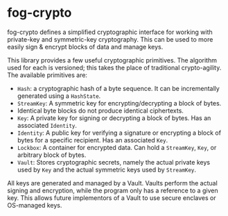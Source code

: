 # fog-crypto

fog-crypto defines a simplified cryptographic interface for working with 
private-key and symmetric-key cryptography. This can be used to more easily 
sign & encrypt blocks of data and manage keys.

This library provides a few useful cryptographic primitives. The algorithm used 
for each is versioned; this takes the place of traditional crypto-agility. The 
available primitives are:

- `Hash`: a cryptographic hash of a byte sequence. It can be incrementally 
	generated using a `HashState`.
- `StreamKey`: A symmetric key for encrypting/decrypting a block of bytes. 
- Identical byte blocks do not produce identical ciphertexts.
- `Key`: A private key for signing or decrypting a block of bytes. Has an 
	associated `Identity`.
- `Identity`: A public key for verifying a signature or encrypting a block of 
	bytes for a specific recipient. Has an associated `Key`.
- `Lockbox`: A container for encrypted data. Can hold a `StreamKey`, `Key`, or 
	arbitrary block of bytes.
- `Vault`: Stores cryptographic secrets, namely the actual private keys used by 
	`Key` and the actual symmetric keys used by `StreamKey`.

All keys are generated and managed by a Vault. Vaults perform the actual signing 
and encryption, while the program only has a reference to a given key. This 
allows future implementors of a Vault to use secure enclaves or OS-managed keys.


